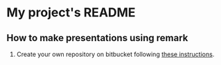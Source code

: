 # My project's README


## How to make presentations using remark
1. Create your own repository on bitbucket following [these instructions](https://confluence.atlassian.com/bitbucket/publishing-a-website-on-bitbucket-cloud-221449776.html).
